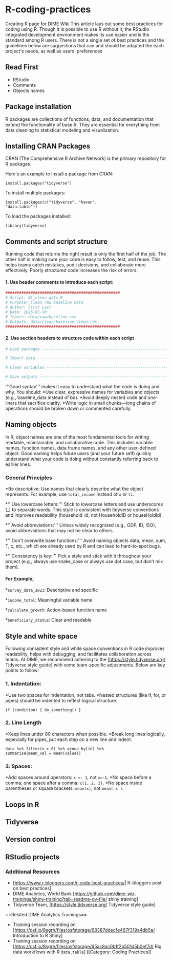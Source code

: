 # R-coding-practices
Creating R page for DIME Wiki
<onlyinclude>
This article lays out some best practices for coding using R. Though it is possible to use R without it, the RStudio integrated development environment makes its use easier and is the standard among R users. There is not a single set of best practices and the guidelines below are suggestions that can and should be adapted the each project's needs, as well as users' preferences
</onlyinclude>

## Read First
* RStudio
* Comments
* Objects names

## Package installation
R packages are collections of functions, data, and documentation that extend the functionality of base R. They are essential for everything from data cleaning to statistical modeling and visualization.

## Installing CRAN Packages

CRAN (The Comprehensive R Archive Network) is the primary repository for R packages.

Here's an example to install a package from CRAN:

 <code>install.packages("tidyverse")</code>

To install multiple packages:

 <code>install.packages(c("tidyverse", "haven", "data.table"))</code>

To load the packages installed:

 <code>library(tidyverse)</code>

## Comments and script structure
Running code that returns the right result is only the first half of the job. The other half is making sure your code is easy to follow, test, and reuse. This helps teams catch mistakes, audit decisions, and collaborate more effectively. Poorly structured code increases the risk of errors.


#### 1. Use header comments to introduce each script:
 ```R
 ##################################################
 # Script: 01_clean_data.R
 # Purpose: Clean raw baseline data
 # Author: First Last
 # Date: 2025-05-30
 # Inputs: data/raw/baseline.csv
 # Outputs: data/clean/baseline_clean.rds
 ##################################################
```

#### 2. Use section headers to structure code within each script

 ```R
 # Load packages -------------------------------------------------------

 # Import data ---------------------------------------------------------

 # Clean variables -----------------------------------------------------

 # Save outputs --------------------------------------------------------
```

'''Good syntax''' makes it easy to understand what the code is doing and why. You should:
*Use clear, expressive names for variables and objects (e.g., baseline_data instead of bd).
*Avoid deeply nested code and one-liners that sacrifice clarity.
*Write logic in small chunks—long chains of operations should be broken down or commented carefully.

## Naming objects
In R, object names are one of the most fundamental tools for writing readable, maintainable, and collaborative code. This includes variable names, function names, data frame names, and any other user-defined object. Good naming helps future users (and your future self) quickly understand what your code is doing without constantly referring back to earlier lines.

### General Principles

*Be descriptive: Use names that clearly describe what the object represents. For example, use <code>total_income</code> instead of <code>x</code> or <code>ti</code>.

*'''Use lowercase letters:''' Stick to lowercase letters and use underscores (_) to separate words. This style is consistent with tidyverse conventions and improves readability (household_id, not HouseholdID or houseHoldId).

*'''Avoid abbreviations:''' Unless widely recognized (e.g., GDP, ID, ISO), avoid abbreviations that may not be clear to others.

*'''Don't overwrite base functions:''' Avoid naming objects data, mean, sum, T, c, etc., which are already used by R and can lead to hard-to-spot bugs.

*'''Consistency is key:''' Pick a style and stick with it throughout your project (e.g., always use snake_case or always use dot.case, but don’t mix them).

#### For Example;
*<code>survey_data_2023</code>: Descriptive and specific

*<code>income_total</code>: Meaningful variable name 

*<code>calculate_growth</code>: Action-based function name 

*<code>beneficiary_status</code>: Clear and readable

## Style and white space
Following consistent style and white space conventions in R code improves readability, helps with debugging, and facilitates collaboration across teams. At DIME, we recommend adhering to the [https://style.tidyverse.org/ Tidyverse style guide] with some team-specific adjustments. Below are key points to follow:

### 1. Indentation:
*Use two spaces for indentation, not tabs.
*Nested structures (like if, for, or pipes) should be indented to reflect logical structure.

<code>if (condition) {
  do_something()
}</code>

### 2. Line Length

*Keep lines under 80 characters when possible.
*Break long lines logically, especially for pipes, put each step on a new line and indent.

 <code>data %>%
   filter(x > 0) %>%
   group_by(id) %>%
   summarise(mean_val = mean(value))</code>

### 3. Spaces:

*Add spaces around operators: <code>x <- 1</code>, not <code>x<-1</code>.
*No space before a comma; one space after a comma: <code>c(1, 2, 3)</code>.
*No space inside parentheses or square brackets: <code>mean(x)</code>, not <code>mean( x )</code>.

## Loops in R


## Tidyverse

## Version control

## RStudio projects

### Additional Resources
* [https://www.r-bloggers.com/r-code-best-practices/| R-bloggers post on best practices]
* DIME Analytics, World Bank [https://github.com/dime-wb-trainings/shiny-training?tab=readme-ov-file/ shiny training]
* Tidyverse Team, [https://style.tidyverse.org/ Tidyverse style guide]

==Related DIME Analytics Trainings==
* Training session recording on [https://osf.io/8sgrh/files/osfstorage/68387ddec1e467f319a4db5a/ Introduction to R Shiny]
* Training session recording on [https://osf.io/8sgrh/files/osfstorage/65ac8ac0b1f2b501d5b0ef7d/ Big data workflows with R <code>data.table</code>]
[[Category: Coding Practices]]
